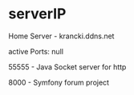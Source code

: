 # serverIP

Home Server  - krancki.ddns.net     

active Ports: null


55555 - Java Socket server for http

8000 - Symfony forum project
